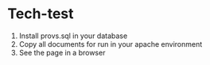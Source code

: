 # Tech-test

1. Install provs.sql in your database
2. Copy all documents for run in your apache environment
3. See the page in a browser

